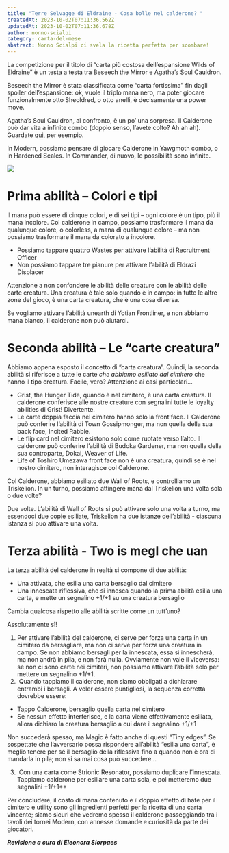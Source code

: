 ```yaml
---
title: "Terre Selvagge di Eldraine - Cosa bolle nel calderone? "
createdAt: 2023-10-02T07:11:36.562Z
updatedAt: 2023-10-02T07:11:36.678Z
author: nonno-scialpi
category: carta-del-mese
abstract: Nonno Scialpi ci svela la ricetta perfetta per scombare!
---
```

La competizione per il titolo di “carta più costosa dell’espansione Wilds of Eldraine” è un testa a testa tra Beseech the Mirror e Agatha’s Soul Cauldron.

<Card>Beseech the Mirror</Card> è stata classificata come “carta fortissima” fin dagli spoiler dell’espansione: ok, vuole il triplo mana nero, ma poter giocare funzionalmente otto Sheoldred, o otto anelli, è decisamente una power move. 

Agatha’s Soul Cauldron, al confronto, è un po’ una sorpresa. Il Calderone può dar vita a infinite combo (doppio senso, l’avete colto? Ah ah ah). Guardate [qui]([qui](https://youtu.be/qAW9lzaW8as)), per esempio.

In Modern, possiamo pensare di giocare Calderone in Yawgmoth combo, o in Hardened Scales. In Commander, di nuovo, le possibilità sono infinite.

![](/uploads/woe-242-agatha-s-soul-cauldron.jpg)

# **Prima abilità – Colori e tipi**

Il mana può essere di cinque colori, e di sei tipi – ogni colore è un tipo, più il mana incolore. Col calderone in campo, possiamo trasformare il mana da qualunque colore, o colorless, a mana di qualunque colore – ma non possiamo trasformare il mana da colorato a incolore.

* Possiamo tappare quattro <Card>Wastes</Card> per attivare l’abilità di <Card>Recruitment Officer</Card>
* Non possiamo tappare tre pianure per attivare l’abilità di <Card>Eldrazi Displacer</Card>

Attenzione a non confondere le abilità delle creature con le abilità delle carte creatura. Una creatura è tale solo quando è in campo: in tutte le altre zone del gioco, è una carta creatura, che è una cosa diversa.

Se vogliamo attivare l’abilità unearth di <Card>Yotian Frontliner</Card>, e non abbiamo mana bianco, il calderone non può aiutarci.

# **Seconda abilità – Le “carte creatura”**

Abbiamo appena esposto il concetto di “carta creatura”. Quindi, la seconda abilità si riferisce a tutte le carte *che abbiamo esiliato dal cimitero* che hanno il tipo creatura. Facile, vero? Attenzione ai casi particolari…

* <Card>Grist, the Hunger Tide</Card>, quando è nel cimitero, è una carta creatura. Il calderone conferisce alle nostre creature con segnalini tutte le loyalty abilities di Grist! Divertente.
* Le carte doppia faccia nel cimitero hanno solo la front face. Il Calderone può conferire l’abilità di <Card>Town Gossipmonger</Card>, ma non quella della sua back face, Incited Rabble.
* Le flip card nel cimitero esistono solo come ruotate verso l’alto. Il calderone può conferire l’abilità di <Card>Budoka Gardener</Card>, ma non quella della sua controparte, <Card>Dokai, Weaver of Life</Card>.
* <Card>Life of Toshiro Umezawa</Card> front face non è una creatura, quindi se è nel nostro cimitero, non interagisce col Calderone.

Col Calderone, abbiamo esiliato due <Card>Wall of Roots</Card>, e controlliamo un <Card>Triskelion</Card>. In un turno, possiamo attingere mana dal Triskelion una volta sola o due volte?

Due volte. L’abilità di Wall of Roots si può attivare solo una volta a turno, ma essendoci due copie esiliate, Triskelion ha due istanze dell’abilità - ciascuna istanza si può attivare una volta.

# **Terza abilità - Two is megl che uan**

La terza abilità del calderone in realtà si compone di due abilità:

* Una attivata, che esilia una carta bersaglio dal cimitero
* Una innescata riflessiva, che si innesca quando la prima abilità esilia una carta, e mette un segnalino +1/+1 su una creatura bersaglio

Cambia qualcosa rispetto alle abilità scritte come un tutt’uno?

Assolutamente sì!

1. Per attivare l’abilità del calderone, ci serve per forza una carta in un cimitero da bersagliare, ma non ci serve per forza una creatura in campo. Se non abbiamo bersagli per la innescata, essa si innescherà, ma non andrà in pila, e non farà nulla. Ovviamente non vale il viceversa: se non ci sono carte nei cimiteri, non possiamo attivare l’abilità solo per mettere un segnalino +1/+1.
2.  Quando tappiamo il calderone, non siamo obbligati a dichiarare entrambi i bersagli. A voler essere puntigliosi, la sequenza corretta dovrebbe essere:

* Tappo Calderone, bersaglio quella carta nel cimitero
* Se nessun effetto interferisce, e la carta viene effettivamente esiliata, allora dichiaro la creatura bersaglio a cui dare il segnalino +1/+1

Non succederà spesso, ma Magic è fatto anche di questi “Tiny edges”. Se sospettate che l’avversario possa rispondere all’abilità “esilia una carta”, è meglio tenere per sé il bersaglio della riflessiva fino a quando non è ora di mandarla in pila; non si sa mai cosa può succedere…

3.  Con una carta come <Card>Strionic Resonator</Card>, possiamo duplicare l’innescata. Tappiamo calderone per esiliare una carta sola, e poi metteremo due segnalini +1/+1\*\*

Per concludere, il costo di mana contenuto e il doppio effetto di hate per il cimitero e utility sono gli ingredienti perfetti per la ricetta di una carta vincente; siamo sicuri che vedremo spesso il calderone passeggiando tra i tavoli dei tornei Modern, con annesse domande e curiosità da parte dei giocatori.

***Revisione a cura di Eleonora Siorpaes***